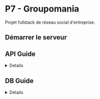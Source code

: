 # P7 - Groupomania
Projet fullstack de réseau social d'entreprise. 

## Démarrer le serveur

## API Guide
<details>

### User
* **POST** /users/signup  
Crée un nouvel utilisateur et l'ajoute à la table Users    
  
**req**: {  
  username: string,  
  password: string,  
  email: string,  
  firstName: string,  
  lastName: string,  
  bio: string  
}  
*exemple*: {  
  username: 'a.dupont',  
  password: '425SFHjs6/',  
  email: 'a.dupont@mail.com',  
  firstName: 'Alain',  
  lastName: 'Dupont',  
  bio: 'Moi c'est Alain, responsable de la manutention chez Groupomania!'  
}
  
**res**: **201 CREATED** {  
  message: 'Utilisateur créé'  
}  
*erreurs possibles*:  
`* 400 Bad Request: utilisateur déjà existant`  
`* 400 Bad Request: utilisation de caractères non autorisés`  
  
* **POST** /users/login  
Va chercher l'utilisateur dans la table Users, puis retourne un token de session  
  
**req**: {  
  username: string,  
  password: string  
}  
*exemple*: {  
  username: 'a.dupont' || 'a.dupont@mail.com',  
  password: '425SFHjs6/'  
}  
  
**res**: **200 OK** {  
  userId: number,  
  token: string  
}  
*erreurs possibles*:  
`* 401 Unauthorized: utilisateur inexistant`  
`* 401 Unauthorized: mot de passe erroné`  
  
* **GET** /users/:id  
Récupère les informations de l'utilisateur correspondant à l'id donné  
  
**req**: -  
  
**res**: **200 OK** {  
  id: number,  
  username: string,  
  firstName: string,  
  lastName: string,  
  bio: string,  
  profilePicture: string  
}  
*erreurs possibles*:  
`* 404 Not Found: aucun utilisateur ne correspondant à cet identifiant`  
   
* **PUT** /users/:id  
Met à jour les infos de l'utilisateur dans la table Users  
  
**req**: {  
  userId: number,  
  firstName: string,  
  lastName: string,  
  bio: string,  
  profilePicture: string  
}  
*exemple*: {  
  userId: 123,  
  firstName: 'Georges',  
  lastName: 'Durand',  
  bio: 'Je m'appelle Georges, je travaille dans le département RH.',  
  profilePicture: 'https://host.new-pic.jpeg'  
}  
  
**res**: **200 OK** {  
  message: 'Informations mises à jour'  
}  
*erreurs possibles*:  
`* 400 Bad Request: un champ contient des caractères non autorisés`  
  
* **DELETE** /users/:id  
Supprime l'utilisateur de la base de données  
  
**req**: {  
  userId: number,  
  password: string  
}  
*exemple*: {  
  userId: 123,  
  password: '425SFHjs6/'  
}  
  
**res**: **200 OK** {  
  message: 'Utilisateur supprimé'  
}  
*erreurs possibles*:  
`* 401 Unauthorized: mot de passe erroné`  
  
### Topic
* **GET** /topics/?order={recent|popular|followed}    
Récupère la liste de tous les objets Topic de la base de données  
  
**req**: {  
  userId: number  
}  
*exemple*: {  
  userId: 123  
}
  
**res**: **200 OK** [  
  {topic1},  
  {topic2},  
  ...  
]   
  
* **GET** /topics/:id  
Récupère l'objet Topic correspondant à l'id passé en paramètre  
  
**req**: -  
  
**res**: **200 OK** {  
  id: number,  
  name: string,  
  description: string,  
  UserId: number,  
  User: Object    
}  
  
* **POST** /topics  
Crée un nouveau topic et l'ajoute à la table Topics  
  
**req**: {  
  userId: number,  
  name: string,  
  description: string  
}  
*exemple*: {  
  userId: 123,  
  name: 'Animaux',  
  description: 'Ce forum concerne les animaux'  
}  
  
**res**: **201 CREATED** {  
  message: 'Topic créé'  
}  
*erreurs possibles*:  
`* 400 Bad Request: un champ contient des caractères non autorisés`  
`* 400 Bad Request: un champ requis n'est pas rempli`  
  
* **DELETE** /topics/:id  
Supprime un topic de la base de données (possible seulement pour le créateur du topic)  
  
**req**: {  
  userId: number  
}  
*exemple*: {  
  userId: 123  
}  
  
**res**: **200 OK** {  
  message: 'Topic supprimé'  
}  
*erreurs possibles*:  
`* 401 Unauthorized: vous n'avez pas les droits nécessaires à la suppression de ce topic`  
  
* **POST** /topics/:id/follow  
Met à jour les informations concernant les followers du topic donné dans la base de données  
*Le paramètre follow prend 2 valeurs possibles: 1 (follow), 0 (unfollow)*  
  
**req**: {  
  userId: number,  
  follow: number  
}  
*exemple*: {  
  userId: 123,  
  follow: 1  
}  
  
**res**: **200 OK** {  
  message: 'Topic suivi'  
}  
*erreurs possibles*:  
`* 401 Unauthorized: l'utilisateur suit déjà ce topic`  
  
### Post
* **POST** /topics/:topicId/posts  
Crée un nouveau post et l'ajoute à la table Posts  
  
**req**: {  
  userId: number,  
  topicId: number,  
  content: string  
}  
*exemple*: {  
  userId: 123,  
  topicId: 15,  
  content: "J'adore mon chien"  
}  
  
**res**: **201 CREATED** {  
  message: 'Post créé'  
}  
*erreurs possibles*:  
`* 400 Bad Request: un champ contient des caractères non autorisés`  
`* 400 Bad Request: un champ requis n'est pas rempli`  
  
* **GET** /topics/:topicId/posts  
Récupère la liste de tous les objets post (contenant toutes les infos nécessaires à l'affichage des posts) pour le topic donné  
  
**req**: -  
  
**res**: **200 OK** [  
  {post1},  
  {post2},  
  ...  
]  
  
* **GET** /topics/:topicId/posts/:id  
Retourne le post (avec les infos liées nécessaires au bon affichage du post récupérées d'autres tables) correspondant à l'id donné pour un topic donné  
  
**req**: -  
  
**res**: **200 OK** {  
  id: number,  
  date_publication: string,  
  content: string,  
  likes: number,  
  dislikes: number,  
  hasLiked: array,  
  hasDisliked: array,  
  numberOfComments: number,   
  UserId: number,  
  TopicId: number,  
  User: Object,  
  Topic: Object  
}  
*erreurs possibles*:  
`* 404 Not Found: la ressource demandée n'existe pas`  
    
* **PUT** /topics/:topicId/posts/:id  
Met à jour le post donné dans la base de données (possible seulement pour le créateur du post)  
  
**req**: {  
  userId: number,  
  content: string  
}  
*exemple*: {  
  userId: 123,  
  content: "J'adore vraiment mon chien"  
}  
  
**res**: **200 OK** {  
  message: 'Post mis à jour'  
}  
*erreurs possibles*:  
`* 400 Bad Request: un champ contient des caractères non autorisés`  
`* 401 Unauthorized: vous n'avez pas l'autorisation requise pour effectuer cette opération`  
  
* **DELETE** /topics/:topicId/posts/:id  
Supprime le post de la base de données (possible seulement pour le créateur du post)  
  
**req**: {  
  userId: number,  
}  
*exemple*: {  
  userId: 123  
}  
  
**res**: **200 OK** {  
  message: 'Post supprimé'  
}
*erreurs possibles*:  
`* 404 Not Found: la ressource demandée n'existe pas`  
`* 401 Unauthorized: vous n'avez pas l'autorisation requise pour effectuer cette opération`  
  
* **POST** /topics/:topicId/posts/:id/like  
Met à jour les informations concernant les likes du post donné dans la base de données  
*Le paramètre like prend 3 valeurs possibles: -1 (dislike), 0 (neutre), 1 (like)*  
  
**req**: {  
  userId: number,  
  like: number  
}  
*exemple*: {  
  userId: 175,  
  like: 1  
}  
  
**res**: **200 OK** {  
  message: 'Post mis à jour avec la nouvelle réaction'  
}  
  
### Comment
* **POST** /topics/:topicId/posts/:postId/comments  
Crée un nouveau commentaire pour le post et l'ajoute à la table Comments  
  
**req**: {  
  userId: number,  
  content: string  
}  
*exemple*: {  
  userId: 175,  
  content: "Comment s'appelle ton chien?"  
}  
  
**res**: **201 CREATED** {  
  message: 'Commentaire créé'  
}  
*erreurs possibles*:  
`* 400 Bad Request: un champ contient des caractères non autorisés`  
`* 400 Bad Request: un champ requis n'est pas rempli`  
  
* **GET** /topics/:topicId/posts/:postId/comments  
Récupère la liste de tous les objets comment pour le post donné  
  
**req**: -  
  
**res**: **200 OK** [  
  {comment1},  
  {comment2},  
  ...  
]  
  
* **GET** /topics/:topicId/posts/:postId/comments/:id  
Retourne le commentaire correspondant à l'id donné pour un post donné  
  
**req**: -  
  
**res**: **200 OK** {  
  id: number,  
  date_publication: string,  
  content: string,  
  likes: number,  
  dislikes: number,  
  hasLiked: array,  
  hasDisliked: array,  
  UserId: number,  
  PostId: number,  
  User: Object,  
  Post: Object,  
}  
*erreurs possibles*:  
`* 404 Not Found: la ressource demandée n'existe pas`  
    
* **PUT** /topics/:topicId/posts/:postId/comments/:id    
Met à jour le commentaire donné dans la base de données (possible seulement pour le créateur du commentaire)  
  
**req**: {  
  userId: number,  
  content: string  
}  
*exemple*: {  
  userId: 175,  
  content: "Comment s'appelle ce joli chien?"  
}  
  
**res**: **200 OK** {  
  message: 'Commentaire mis à jour'  
}  
*erreurs possibles*:  
`* 400 Bad Request: un champ contient des caractères non autorisés`  
`* 401 Unauthorized: vous n'avez pas l'autorisation requise pour effectuer cette opération`  
  
* **DELETE** /topics/:topicId/posts/:postId/comments/:id   
Supprime le commentaire de la base de données (possible seulement pour le créateur du post)  
  
**req**: {  
  userId: number,  
}  
*exemple*: {  
  userId: 175  
}  
  
**res**: **200 OK** {  
  message: 'Commentaire supprimé'  
}
*erreurs possibles*:  
`* 404 Not Found: la ressource demandée n'existe pas`  
`* 401 Unauthorized: vous n'avez pas l'autorisation requise pour effectuer cette opération`  
  
* **POST** /topics/:topicId/posts/:postId/comments/:id/like    
Met à jour les informations concernant les likes du commentaire donné dans la base de données  
*Le paramètre like prend 3 valeurs possibles: -1 (dislike), 0 (neutre), 1 (like)*  
  
**req**: {  
  userId: number,  
  like: number  
}  
*exemple*: {  
  userId: 250,  
  like: 1  
}  
  
**res**: **200 OK** {  
  message: 'Commentaire mis à jour avec la nouvelle réaction'  
}  
  
</details>

## DB Guide
<details>

### User  
  * id  
  `* PRIMARY_KEY`   
  `* AUTO_INCREMENT`  
  * username  
  `* UNIQUE`  
  `* NOT NULL`    
  * password  
  `* NOT NULL`    
  * email  
  `* UNIQUE`  
  `* NOT NULL`    
  * firstName  
  `* NOT NULL`  
  * lastName  
  `* NOT NULL`  
  * bio  
  * profilePicture  
  INDEX(firstName, lastName)  
  
### Topic  
  * id  
  `* PRIMARY_KEY`   
  `* AUTO_INCREMENT`  
  * name  
  `* UNIQUE`  
  `* IND`  
  `* NOT NULL`    
  * description  
  `* NOT NULL`    
  * numberOfFollowers  
  `* IND`   
  * hasFollowed  
  `* []`  
  * UserId  
  `* FK(User.id)`  
  
### Post
  * id  
  `* PRIMARY_KEY`   
  `* AUTO_INCREMENT`    
  * datePublication  
  `* NOT NULL`    
  * content  
  `* NOT NULL`   
  * likes  
  * dislikes  
  * hasLiked  
  `* []`    
  * hasDisliked  
  `* []`    
  * numberOfComments  
  * TopicId  
  `* FK(Topic.id)`    
  * UserId  
  `* FK(User.id)`  
  INDEX(likes, numberOfComments)  
  
### Comment
  * id     
  `* PRIMARY_KEY`   
  `* AUTO_INCREMENT`  
  * datePublication  
  `* NOT NULL`      
  * content  
  `* NOT NULL`    
  * likes  
  * dislikes  
  * hasLiked  
  `* []`    
  * hasDisliked  
  `* []`   
  * PostId  
  `* FK(Post.id)`    
  * UserId  
  `* FK(User.id)`   
  
</details>